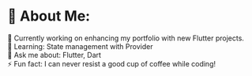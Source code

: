 # 💫 About Me:
 🚀 Currently working on enhancing my portfolio with new Flutter projects.<br> 🌱 Learning: State management with Provider<br> 💬 Ask me about: Flutter, Dart<br> ⚡ Fun fact: I can never resist a good cup of coffee while coding!



